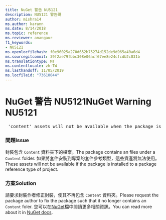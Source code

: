 ```yaml
---
title: NuGet 警告 NU5121
description: NU5121 警告碼
author: mishra14
ms.author: karann
ms.date: 8/14/2018
ms.topic: reference
ms.reviewer: anangaur
f1_keywords:
- NU5121
ms.openlocfilehash: f0e96025a270d652b75274d152de9d965a40a6d4
ms.sourcegitcommit: 39f2ae79fbbc308e06acf67ee8e24cfcdb2c831b
ms.translationtype: MT
ms.contentlocale: zh-TW
ms.lasthandoff: 11/05/2019
ms.locfileid: "73610044"
---
```

# <a name="nuget-warning-nu5121"></a><span data-ttu-id="30bee-103">NuGet 警告 NU5121</span><span class="sxs-lookup"><span data-stu-id="30bee-103">NuGet Warning NU5121</span></span>
<pre> 'content' assets will not be available when the package is installed after the migration.</pre>

### <a name="issue"></a><span data-ttu-id="30bee-104">問題</span><span class="sxs-lookup"><span data-stu-id="30bee-104">Issue</span></span>

<span data-ttu-id="30bee-105">封裝包含 `Content` 資料夾下的檔案。</span><span class="sxs-lookup"><span data-stu-id="30bee-105">The package contains an files under a `Content` folder.</span></span> <span data-ttu-id="30bee-106">如果將套件安裝到專案的套件參考類型，這些資產將無法使用。</span><span class="sxs-lookup"><span data-stu-id="30bee-106">These assets will not be available if the package is installed to a package reference type of project.</span></span>


### <a name="solution"></a><span data-ttu-id="30bee-107">方案</span><span class="sxs-lookup"><span data-stu-id="30bee-107">Solution</span></span>

<span data-ttu-id="30bee-108">請要求封裝作者修正封裝，使其不再包含 `Content` 資料夾。</span><span class="sxs-lookup"><span data-stu-id="30bee-108">Please request the package author to fix the package such that it no longer contains an `Content` foler.</span></span> <span data-ttu-id="30bee-109">您可以在[NuGet](https://docs.microsoft.com/nuget/consume-packages/migrate-packages-config-to-package-reference)檔中閱讀更多相關資訊。</span><span class="sxs-lookup"><span data-stu-id="30bee-109">You can read more about it in [NuGet docs](https://docs.microsoft.com/nuget/consume-packages/migrate-packages-config-to-package-reference).</span></span>

